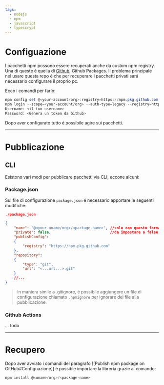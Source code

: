 ```yaml
---
tags:
  - nodejs
  - npm
  - javascript
  - typescrypt
---
```

# Configuazione
I pacchetti npm possono essere recuperati anche da custom npm registry. Una di queste é quella di [Github](https://docs.github.com/en/packages/working-with-a-github-packages-registry/working-with-the-npm-registry), Github Packages. Il problema principale nel usare questa repo é che per recuperare i pacchetti privati sará necessario configurare il proprio pc.

Ecco i comandi per farlo:
```powershell
npm config set @<your-account/org>:registry=https://npm.pkg.github.com
npm login --scope=<your-account/org> --auth-type=legacy --registry=https://npm.pkg.github.com
Username: <il tuo username>
Password: <Genera un token da Github>
```

Dopo aver configurato tutto é possibile agire sui pacchetti.

---
# Pubblicazione
## CLI
Esistono vari modi per pubblicare pacchetti via CLI, eccone alcuni:

### Package.json
Sul file di configurazione `package.json` é necessario apportare le seguenti modifiche:

```json 
./package.json

{
	"name": "@<your-uname/org>/<package-name>", //solo con questo formato.
	"private": false,                           //da impostare a false se a true
	"publishConfig":                            
	{
	    "registry": "https://npm.pkg.github.com"
	},
	"repository": 
	{
	    "type": "git",
	    "url": "<...url...>.git"
	}
	//...
}

```

> In maniera simile a .gitignore, é possibile aggiungere un file di configurazione chiamato `.npmignore` per ignorare dei file alla pubblicazione.

### Github Actions
... todo

---
# Recupero

Dopo aver avviato i comandi del paragrafo [[Publish npm package on GitHub#Configuazione]] é possible importare la libreria grazie al comando:

``` powershell
npm install @<uname/org>/<package-name>
```